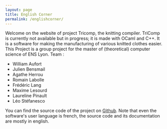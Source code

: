 ```yaml
---
layout: page
title: English Corner
permalink: /englishcorner/
---
```


Welcome on the website of project Tricomp, the knitting compiler. TriComp is currently not available but in progress; it is made with OCaml and C++. It is a software for making the manufacturing of various knitted clothes easier. 
This Project is a group project for the master of (theoretical) computer science of ENS Lyon.
Team :

* William Aufort
* Julien Bensmail
* Agathe Herrou
* Romain Labolle
* Frédéric Lang
* Maxime Lesourd
* Laureline Pinault
* Léo Stéfanesco

You can find the source code of the project on [Github](https://github.com/TriComp/TriComp).
Note that even the software's user language is french, the source code and its documentation are mostly in english.

